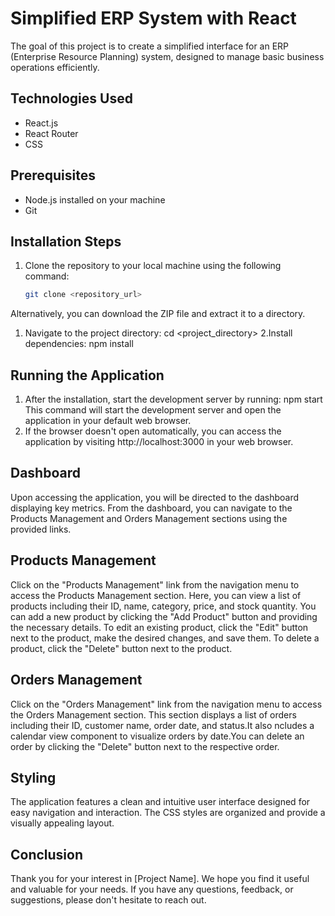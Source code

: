 #  Simplified ERP System with React
The goal of this project is to create a simplified interface for an ERP (Enterprise Resource Planning) system, designed to manage basic business operations efficiently.

## Technologies Used
- React.js
- React Router
- CSS

## Prerequisites
- Node.js installed on your machine
- Git 

## Installation Steps
1. Clone the repository to your local machine using the following command:
   ```bash
   git clone <repository_url>

Alternatively, you can download the ZIP file and extract it to a directory.
1. Navigate to the project directory: cd <project_directory>
2.Install dependencies: npm install

## Running the Application
1. After the installation, start the development server by running: 
 npm start
 This command will start the development server and open the application in your default web browser.
2. If the browser doesn't open automatically, you can access the application by visiting http://localhost:3000 in your web browser.

## Dashboard
Upon accessing the application, you will be directed to the dashboard displaying key metrics.
From the dashboard, you can navigate to the Products Management and Orders Management sections using the provided links.

## Products Management
Click on the "Products Management" link from the navigation menu to access the Products Management section.
Here, you can view a list of products including their ID, name, category, price, and stock quantity.
You can add a new product by clicking the "Add Product" button and providing the necessary details.
To edit an existing product, click the "Edit" button next to the product, make the desired changes, and save them.
To delete a product, click the "Delete" button next to the product.

## Orders Management
Click on the "Orders Management" link from the navigation menu to access the Orders Management section.
This section displays a list of orders including their ID, customer name, order date, and status.It also ncludes a calendar view component to visualize orders by date.You can delete an order by clicking the "Delete" button next to the respective order.

## Styling
The application features a clean and intuitive user interface designed for easy navigation and interaction.
The CSS styles are organized and provide a visually appealing layout.

## Conclusion

Thank you for your interest in [Project Name]. We hope you find it useful and valuable for your needs. If you have any questions, feedback, or suggestions, please don't hesitate to reach out.

     
